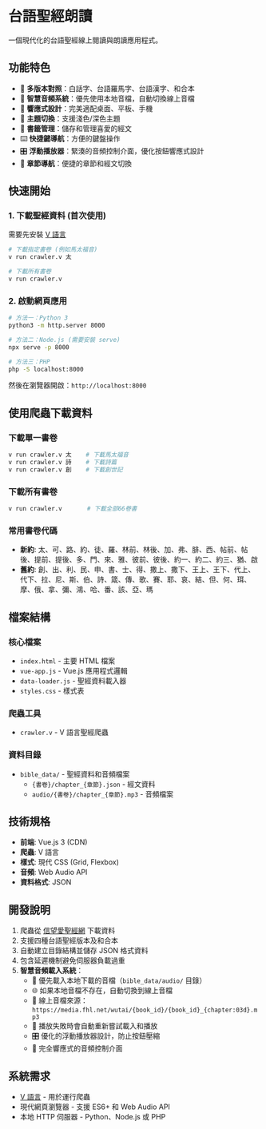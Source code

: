 # 台語聖經朗讀

一個現代化的台語聖經線上閱讀與朗讀應用程式。

## 功能特色

- 📖 **多版本對照**：白話字、台語羅馬字、台語漢字、和合本
- 🎵 **智慧音頻系統**：優先使用本地音檔，自動切換線上音檔
- 📱 **響應式設計**：完美適配桌面、平板、手機
- 🌙 **主題切換**：支援淺色/深色主題
- 🔖 **書籤管理**：儲存和管理喜愛的經文
- ⌨️ **快捷鍵導航**：方便的鍵盤操作
- 🎛️ **浮動播放器**：緊湊的音頻控制介面，優化按鈕響應式設計
- 📍 **章節導航**：便捷的章節和經文切換

## 快速開始

### 1. 下載聖經資料 (首次使用)

需要先安裝 [V 語言](https://vlang.io/)

```bash
# 下載指定書卷 (例如馬太福音)
v run crawler.v 太

# 下載所有書卷
v run crawler.v
```

### 2. 啟動網頁應用

```bash
# 方法一：Python 3
python3 -m http.server 8000

# 方法二：Node.js (需要安裝 serve)
npx serve -p 8000

# 方法三：PHP
php -S localhost:8000
```

然後在瀏覽器開啟：`http://localhost:8000`

## 使用爬蟲下載資料

### 下載單一書卷
```bash
v run crawler.v 太    # 下載馬太福音
v run crawler.v 詩    # 下載詩篇
v run crawler.v 創    # 下載創世記
```

### 下載所有書卷
```bash
v run crawler.v       # 下載全部66卷書
```

### 常用書卷代碼
- **新約**: 太、可、路、約、徒、羅、林前、林後、加、弗、腓、西、帖前、帖後、提前、提後、多、門、來、雅、彼前、彼後、約一、約二、約三、猶、啟
- **舊約**: 創、出、利、民、申、書、士、得、撒上、撒下、王上、王下、代上、代下、拉、尼、斯、伯、詩、箴、傳、歌、賽、耶、哀、結、但、何、珥、摩、俄、拿、彌、鴻、哈、番、該、亞、瑪

## 檔案結構

### 核心檔案
- `index.html` - 主要 HTML 檔案
- `vue-app.js` - Vue.js 應用程式邏輯
- `data-loader.js` - 聖經資料載入器
- `styles.css` - 樣式表

### 爬蟲工具
- `crawler.v` - V 語言聖經爬蟲 

### 資料目錄
- `bible_data/` - 聖經資料和音頻檔案
  - `{書卷}/chapter_{章節}.json` - 經文資料
  - `audio/{書卷}/chapter_{章節}.mp3` - 音頻檔案

## 技術規格

- **前端**: Vue.js 3 (CDN)
- **爬蟲**: V 語言
- **樣式**: 現代 CSS (Grid, Flexbox)
- **音頻**: Web Audio API
- **資料格式**: JSON

## 開發說明

1. 爬蟲從 [信望愛聖經網](https://bible.fhl.net/) 下載資料
2. 支援四種台語聖經版本及和合本
3. 自動建立目錄結構並儲存 JSON 格式資料
4. 包含延遲機制避免伺服器負載過重
5. **智慧音頻載入系統**：
   - 🎯 優先載入本地下載的音檔（`bible_data/audio/` 目錄）
   - 🌐 如果本地音檔不存在，自動切換到線上音檔
   - 📡 線上音檔來源：`https://media.fhl.net/wutai/{book_id}/{book_id}_{chapter:03d}.mp3`
   - 🔄 播放失敗時會自動重新嘗試載入和播放
   - 🎛️ 優化的浮動播放器設計，防止按鈕壓縮
   - 📱 完全響應式的音頻控制介面

## 系統需求

- [V 語言](https://vlang.io/) - 用於運行爬蟲
- 現代網頁瀏覽器 - 支援 ES6+ 和 Web Audio API
- 本地 HTTP 伺服器 - Python、Node.js 或 PHP
